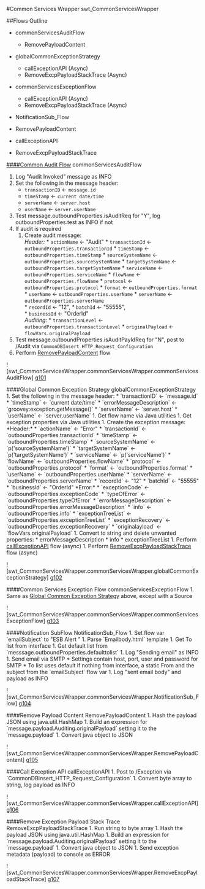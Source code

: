 #Common Services Wrapper
    swt_CommonServicesWrapper
    
##Flows Outline
   * commonServicesAuditFlow
      * RemovePayloadContent
      
   * globalCommonExceptionStrategy
      * callExceptionAPI (Async)
      * RemoveExcpPayloadStackTrace (Async)
   
   * commonServicesExceptionFlow
      * callExceptionAPI (Async)
      * RemoveExcpPayloadStackTrace (Async)

   * NotificationSub_Flow
   
   * RemovePayloadContent
   
   * callExceptionAPI
   
   * RemoveExcpPayloadStackTrace
   
<A href="commonServicesAuditFlow">
####Common Audit Flow</A>
    commonServicesAuditFlow
       
   1. Log "Audit Invoked" message as INFO
   1. Set the following in the message header:
      * `transactionID` <- `message.id`
      * `timeStamp` <- `current date/time`
      * `serverName` <- `server.host`
      * `userName` <- `server.userName`
   1. Test message.outboundProperties.isAuditReq for "Y", log outboundProperties.test as INFO if not
   1. If audit is required
      1. Create audit message:  
            *Header:*
	 * `actionName` <- "Audit"
	 * `transactionId` <- `outboundProperties.transactionId`
	 * `timeStamp` <- `outboundProperties.timeStamp`
	 * `sourceSystemName` <- `outboundProperties.sourceSystemName`
	 * `targetSystemName` <- `outboundProperties.targetSystemName`
	 * `serviceName` <- `outboundProperties.serviceName`
	 * `flowName` <- `outboundProperties.flowName`
	 * `protocol` <- `outboundProperties.protocol`
	 * `format` <- `outboundProperties.format`				
	 * `userName` <- `outboundProperties.userName`
	 * `serverName` <- `outboundProperties.serverName`								
	 * `recordId` <- "12",
	 * `batchId` <- "55555",  						
	 * `businessId` <- "OrderId"  
   	    *Auditing:*
	 * `transactionLevel` <- `outboundProperties.transactionLevel`
	 * `originalPayload` <- `flowVars.originalPayload`
   1. Test message.outboundProperties.isAuditPayldReq for "N", post to /Audit via `CommonDBInsert_HTTP_Request_Configuration`
   1. Perform <A href="#RemovePayloadContent">RemovePayloadContent</A> flow

![swt_CommonServicesWrapper.commonServicesWrapper.commonServicesAuditFlow] [g101]

<A name="globalCommonExceptionStrategy">
####Global Common Exception Strategy</A>
    globalCommonExceptionStrategy
   1. Set the following in the message header:
      * `transactionID` <- `message.id`
      * `timeStamp` <- `current date/time`
      * `errorMessageDescription` <- `groovey:exception.getMessage()`
      * `serverName` <- `server.host`
      * `userName` <- `server.userName`
   1. Get flow name via Java utilities
   1. Get exception properties via Java utilities
   1. Create the exception message:  
      *Header:*
      * `actionName` <- "Error"
      * `transactionId` <- `outboundProperties.transactionId`
      * `timeStamp` <- `outboundProperties.timeStamp`
      * `sourceSystemName` <- `p('sourceSystemName')`
      * `targetSystemName` <- `p('targetSystemName')`
      * `serviceName` <- `p('serviceName')`
      * `flowName` <- `outboundProperties.flowName`
      * `protocol` <- `outboundProperties.protocol`
      * `format` <- `outboundProperties.format`
      * `userName` <- `outboundProperties.userName`
      * `serverName` <- `outboundProperties.serverName`
      * `recordId` <- "12"
      * `batchId` <- "55555"
      * `businessId` <- "OrderId"  
	*Error:*
      * `exceptionCode` <- `outboundProperties.exceptionCode`
      * `typeOfError` <- `outboundProperties.typeOfError`
      * `errorMessageDescription` <- `outboundProperties.errorMessageDescription`
      * `info` <- `outboundProperties.info`
      * `exceptionTreeList` <- `outboundProperties.exceptionTreeList`
      * `exceptionRecovery` <- `outboundProperties.exceptionRecovery`
      * `originalayload` <- `flowVars.originalPayload`
   1. Convert to string and delete unwanted properties:
      * errorMessageDescription
      * info
      * exceptionTreeList
   1. Perform <A href="#callExceptionAPI">callExceptionAPI</A> flow (async)
   1. Perform <A href="#RemoveExcpPayloadStackTrace">RemoveExcpPayloadStackTrace</A> flow (async)

![swt_CommonServicesWrapper.commonServicesWrapper.globalCommonExceptionStrategy] [g102]

<A name="commonServicesExceptionFlow">
####Common Services Exception Flow</A>
    commonServicesExceptionFlow
   1. Same as <A href="#globalCommonExceptionStrategy">Global Common Exception Strategy</A> above, except with a Source

![swt_CommonServicesWrapper.commonServicesWrapper.commonServicesExceptionFlow] [g103]

<A name="NotificationSub_Flow">
####Notification SubFlow</A>
    NotificationSub_Flow
   1. Set flow var `emailSubject` to "ESB Alert <serverName><serviceName><flowName>"
   1. Parse `Emailbody.html` template
   1. Get To list from interface
   1. Get default list from `messsage.outboundProperties.defaulttolist`
   1. Log "Sending email" as INFO
   1. Send email via SMTP
      * Settings contain host, port, user and password for SMTP
      * To list uses default if nothing from interface, a static From and the subject from the `emailSubject` flow var
   1. Log "sent email body" and payload as INFO

![swt_CommonServicesWrapper.commonServicesWrapper.NotificationSub_Flow] [g104]

<A name="RemovePayloadContent">
####Remove Payload Content</A>
    RemovePayloadContent
   1. Hash the payload JSON using java.util.HashMap
   1. Build an expression for `message.payload.Auditing.originalPayload` setting it to the `message.payload`
   1. Convert java object to JSON

![swt_CommonServicesWrapper.commonServicesWrapper.RemovePayloadContent] [g105]

<A name="callExceptionAPI">
####Call Exception API</A>
    callExceptionAPI
   1. Post to /Exception via `CommonDBInsert_HTTP_Request_Configuration`
   1. Convert byte array to string, log payload as INFO

![swt_CommonServicesWrapper.commonServicesWrapper.callExceptionAPI] [g106]

<A name="RemoveExcpPayloadStackTrace">
####Remove Exception Payload Stack Trace</A>
    RemoveExcpPayloadStackTrace
   1. Run string to byte array
   1. Hash the payload JSON using java.util.HashMap
   1. Build an expression for `message.payload.Auditing.originalPayload` setting it to the `message.payload`
   1. Convert java object to JSON
   1. Send exception metadata (payload) to console as ERROR

![swt_CommonServicesWrapper.commonServicesWrapper.RemoveExcpPayloadStackTrace] [g107]
   
[g101]: ./assets/swt_CommonServicesWrapper.commonServicesWrapper.commonServicesAuditFlow.png
[g102]: ./assets/swt_CommonServicesWrapper.commonServicesWrapper.globalCommonExceptionStrategy.png
[g103]: ./assets/swt_CommonServicesWrapper.commonServicesWrapper.commonServicesExceptionFlow.png
[g104]: ./assets/swt_CommonServicesWrapper.commonServicesWrapper.NotificationSub_Flow.png
[g105]: ./assets/swt_CommonServicesWrapper.commonServicesWrapper.RemovePayloadContent.png
[g106]: ./assets/swt_CommonServicesWrapper.commonServicesWrapper.callExceptionAPI.png
[g107]: ./assets/swt_CommonServicesWrapper.commonServicesWrapper.RemoveExcpPayloadStackTrace.png
